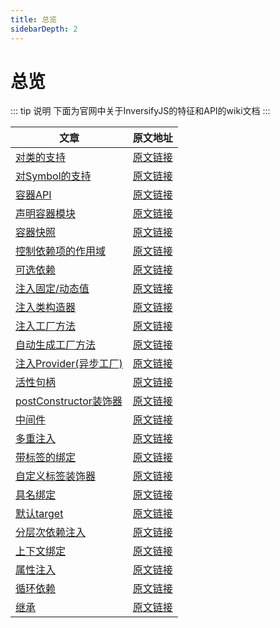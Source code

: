 ```yaml
---
title: 总览
sidebarDepth: 2
---
```


# 总览

::: tip 说明
下面为官网中关于InversifyJS的特征和API的wiki文档
:::


| 文章        | 原文地址           | 
| ------------- | ------------- | 
| [对类的支持](/routes/wiki/support_for_classes.html) | [原文链接](https://github.com/inversify/InversifyJS/blob/master/wiki/classes_as_id.md) | 
| [对Symbol的支持](/routes/wiki/support_for_Symbols.html) | [原文链接](https://github.com/inversify/InversifyJS/blob/master/wiki/symbols_as_id.md) |  
| [容器API](/routes/wiki/container_API.html) | [原文链接](https://github.com/inversify/InversifyJS/blob/master/wiki/container_api.md) | 
| [声明容器模块](/routes/wiki/declaring_container_modules.html) | [原文链接](https://github.com/inversify/InversifyJS/blob/master/wiki/container_modules.md) |
| [容器快照](/routes/wiki/container_snapshots.html) | [原文链接](https://github.com/inversify/InversifyJS/blob/master/wiki/container_snapshots.md) |
| [控制依赖项的作用域](/routes/wiki/controlling_the_scope_of_the_dependencies.html)  | [原文链接](https://github.com/inversify/InversifyJS/blob/master/wiki/scope.md) |
| [可选依赖](/routes/wiki/optional_dependencies.html) | [原文链接](https://github.com/inversify/InversifyJS/blob/master/wiki/optional_dependencies.md) |
| [注入固定/动态值](/routes/wiki/injecting_a_constant_or_dynamic_value.html) | [原文链接](https://github.com/inversify/InversifyJS/blob/master/wiki/value_injection.md) |
| [注入类构造器](/routes/wiki/injecting_a_class_contsructor.html) | [原文链接](https://github.com/inversify/InversifyJS/blob/master/wiki/constructor_injection.md) |
| [注入工厂方法](/routes/wiki/injecting_a_factory.html) | [原文链接](https://github.com/inversify/InversifyJS/blob/master/wiki/factory_injection.md) |
| [自动生成工厂方法](/routes/wiki/auto_factory.html) | [原文链接](https://github.com/inversify/InversifyJS/blob/master/wiki/auto_factory.md) |
| [注入Provider(异步工厂)](/routes/wiki/injecting_a_provider.html) | [原文链接](https://github.com/inversify/InversifyJS/blob/master/wiki/provider_injection.md) |
| [活性句柄](/routes/wiki/activation_handler) | [原文链接](https://github.com/inversify/InversifyJS/blob/master/wiki/activation_handler.md) |
| [postConstructor装饰器](/routes/wiki/post_contstruct_decorator.html) | [原文链接](https://github.com/inversify/InversifyJS/blob/master/wiki/post_construct.md) |
| [中间件](/routes/wiki/middleware.html) | [原文链接](https://github.com/inversify/InversifyJS/blob/master/wiki/middleware.md) |
| [多重注入](/routes/wiki/multi-injection.html) | [原文链接](https://github.com/inversify/InversifyJS/blob/master/wiki/multi_injection.md) |
| [带标签的绑定](/routes/wiki/tagged_bindings.html) | [原文链接](https://github.com/inversify/InversifyJS/blob/master/wiki/tagged_bindings.md) |
| [自定义标签装饰器](/routes/wiki/create_your_own_tag_decorators.html) | [原文链接](https://github.com/inversify/InversifyJS/blob/master/wiki/custom_tag_decorators.md) |
| [具名绑定](/routes/wiki/named_bindings.html) | [原文链接](https://github.com/inversify/InversifyJS/blob/master/wiki/named_bindings.md) |
| [默认target](/routes/wiki/default_targets.html) | [原文链接](https://github.com/inversify/InversifyJS/blob/master/wiki/default_targets.md) |
| [分层次依赖注入](/routes/wiki/hierarchical_di.html) | [原文链接](https://github.com/inversify/InversifyJS/blob/master/wiki/hierarchical_di.md) |
| [上下文绑定](/routes/wiki/contextual_bindings.html) | [原文链接](https://github.com/inversify/InversifyJS/blob/master/wiki/contextual_bindings.md) |
| [属性注入](/routes/wiki/property_injection.html) | [原文链接](https://github.com/inversify/InversifyJS/blob/master/wiki/property_injection.md) |
| [循环依赖](/routes/wiki/circular_dependencies.html) | [原文链接](https://github.com/inversify/InversifyJS/blob/master/wiki/circular_dependencies.md) |
| [继承](/routes/wiki/inheritance.html) | [原文链接](https://github.com/inversify/InversifyJS/blob/master/wiki/inheritance.md) |



